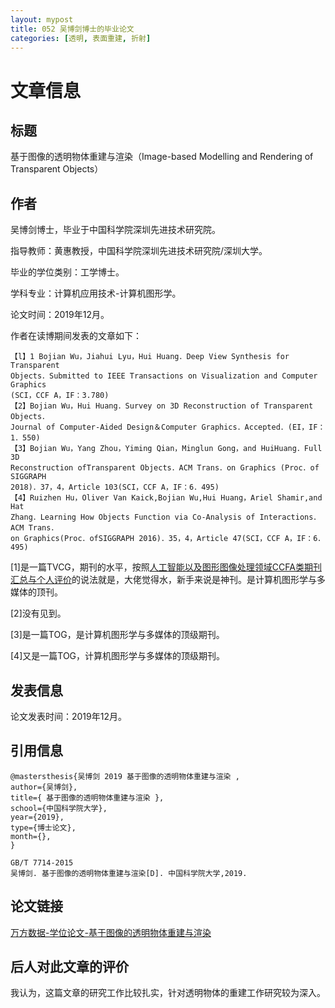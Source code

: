 ```yaml
---
layout: mypost
title: 052 吴博剑博士的毕业论文
categories: [透明, 表面重建, 折射]
---
```



# 文章信息

## 标题

基于图像的透明物体重建与渲染（Image-based Modelling and Rendering of Transparent Objects）

## 作者

吴博剑博士，毕业于中国科学院深圳先进技术研究院。

指导教师：黄惠教授，中国科学院深圳先进技术研究院/深圳大学。

毕业的学位类别：工学博士。

学科专业：计算机应用技术-计算机图形学。

论文时间：2019年12月。

作者在读博期间发表的文章如下：

```
【l】1 Bojian Wu，Jiahui Lyu，Hui Huang．Deep View Synthesis for Transparent
Objects．Submitted to IEEE Transactions on Visualization and Computer Graphics
(SCI，CCF A，IF：3.780)
【2】Bojian Wu，Hui Huang．Survey on 3D Reconstruction of Transparent Objects．
Journal of Computer-Aided Design＆Computer Graphics．Accepted．(EI，IF：1．550)
【3】Bojian Wu，Yang Zhou，Yiming Qian，Minglun Gong，and HuiHuang．Full 3D
Reconstruction ofTransparent Objects．ACM Trans．on Graphics (Proc．of SIGGRAPH
2018)．37，4，Article 103(SCI，CCF A，IF：6．495)
【4】Ruizhen Hu，Oliver Van Kaick,Bojian Wu,Hui Huang，Ariel Shamir,and Hat
Zhang．Learning How Objects Function via Co-Analysis of Interactions．ACM Trans．
on Graphics(Proc．ofSIGGRAPH 2016)．35，4，Article 47(SCI，CCF A，IF：6．495)
```

[1]是一篇TVCG，期刊的水平，按照[人工智能以及图形图像处理领域CCFA类期刊汇总与个人评价](https://blog.csdn.net/aliexken/article/details/115002540)的说法就是，大佬觉得水，新手来说是神刊。是计算机图形学与多媒体的顶刊。

[2]没有见到。

[3]是一篇TOG，是计算机图形学与多媒体的顶级期刊。

[4]又是一篇TOG，计算机图形学与多媒体的顶级期刊。

## 发表信息

论文发表时间：2019年12月。

## 引用信息

```
@mastersthesis{吴博剑 2019 基于图像的透明物体重建与渲染 ,
author={吴博剑},
title={ 基于图像的透明物体重建与渲染 },
school={中国科学院大学},
year={2019},
type={博士论文},
month={},
}

GB/T 7714-2015
吴博剑. 基于图像的透明物体重建与渲染[D]. 中国科学院大学,2019.
```

## 论文链接

[万方数据-学位论文-基于图像的透明物体重建与渲染](https://d.wanfangdata.com.cn/thesis/Y3684580)

## 后人对此文章的评价

我认为，这篇文章的研究工作比较扎实，针对透明物体的重建工作研究较为深入。

